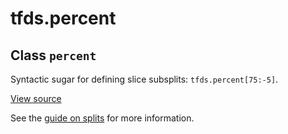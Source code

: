 <div itemscope itemtype="http://developers.google.com/ReferenceObject">
<meta itemprop="name" content="tfds.percent" />
<meta itemprop="path" content="Stable" />
</div>

# tfds.percent

## Class `percent`

Syntactic sugar for defining slice subsplits: `tfds.percent[75:-5]`.

<a target="_blank" href="https://github.com/tensorflow/datasets/tree/master/tensorflow_datasets/core/splits.py">View
source</a>

<!-- Placeholder for "Used in" -->

See the
[guide on splits](https://github.com/tensorflow/datasets/tree/master/docs/splits.md)
for more information.

